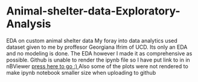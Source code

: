 # Animal-shelter-data-Exploratory-Analysis
EDA on custom animal shelter data 
My foray into data analytics used dataset given to me by proffesor Georgiana Ifrim of UCD. Its only an EDA and no modeling is done.
The EDA however I made it as comprehensive as possible.
Github is unable to render the ipynb file so I have put link to in in nBViewer
[press here to go :) ](https://nbviewer.jupyter.org/github/sachsom95/Animal-shelter-data-Exploratory-Analysis/blob/master/Animal_shelter_data_analysis.ipynb)
Also some of the plots were not rendered to make ipynb notebook smaller size when uploading to github
